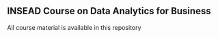 INSEAD Course on Data Analytics for Business
---------------------------------------------------

All course material is available in this repository